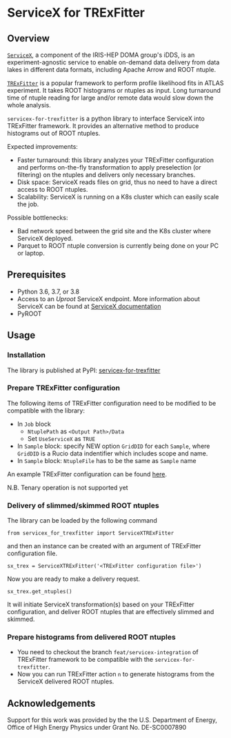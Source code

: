 # ServiceX for TRExFitter

## Overview

[`ServiceX`](https://github.com/ssl-hep/ServiceX), a component of the IRIS-HEP DOMA group's iDDS, is an experiment-agnostic service to enable on-demand data delivery from data lakes in different data formats, including Apache Arrow and ROOT ntuple. 

[`TRExFitter`](https://gitlab.cern.ch/TRExStats/TRExFitter) is a popular framework to perform profile likelihood fits in ATLAS experiment. It takes ROOT histograms or ntuples as input. Long turnaround time of ntuple reading for large and/or remote data would slow down the whole analysis.

`servicex-for-trexfitter` is a python library to interface ServiceX into TRExFitter framework. It provides an alternative method to produce histograms out of ROOT ntuples. 

<!-- Primary goal is the fast delivery of histograms from ROOT ntuples, which replaces TRExFitter option `n`.  -->

Expected improvements:
<!-- - Faster turnaround: this library analyzes your TRExFitter configuration to apply preselection (or filtering) on the ntuples and deliver only necessary branches. -->
- Faster turnaround: this library analyzes your TRExFitter configuration and performs on-the-fly transformation to apply preselection (or filtering) on the ntuples and delivers only necessary branches.
- Disk space: ServiceX reads files on grid, thus no need to have a direct access to ROOT ntuples.
- Scalability: ServiceX is running on a K8s cluster which can easily scale the job.

Possible bottlenecks:
- Bad network speed between the grid site and the K8s cluster where ServiceX deployed.
- Parquet to ROOT ntuple conversion is currently being done on your PC or laptop.

<!-- ServiceX for TRExFitter is a python library 
which delivers only needed data based on the TRExFitter configuration file
to deliver only data used by TRExFitter interactively. -->


## Prerequisites

- Python 3.6, 3.7, or 3.8
- Access to an *Uproot* ServiceX endpoint. More information about ServiceX can be found at [ServiceX documentation](https://servicex.readthedocs.io/en/latest/)
- PyROOT


## Usage

### Installation

The library is published at PyPI: [servicex-for-trexfitter](https://pypi.org/project/servicex-for-trexfitter/)

### Prepare TRExFitter configuration

The following items of TRExFitter configuration need to be modified to be compatible with the library:

- In `Job` block
    - `NtuplePath` as `<Output Path>/Data`
    - Set `UseServiceX` as `TRUE`
- In `Sample` block: specify NEW option `GridDID` for each `Sample`, where `GridDID` is a Rucio data indentifier which includes scope and name. 
- In `Sample` block: `NtupleFile` has to be the same as `Sample` name

An example TRExFitter configuration can be found [here](https://github.com/kyungeonchoi/ServiceXforTRExFitter/blob/development/config/v9fit_simple.config).

N.B. Tenary operation is not supported yet

### Delivery of slimmed/skimmed ROOT ntuples
<!-- ```
from servicex_for_trexfitter import ServiceXTRExFitter
sx_trex = ServiceXTRExFitter('<TRExFitter configuration file>')
sx_trex.get_ntuples()
``` -->
The library can be loaded by the following command
```
from servicex_for_trexfitter import ServiceXTRExFitter
```

and then an instance can be created with an argument of TRExFitter configuration file.
```
sx_trex = ServiceXTRExFitter('<TRExFitter configuration file>')
```

Now you are ready to make a delivery request. 
```
sx_trex.get_ntuples()
```
It will initiate ServiceX transformation(s) based on your TRExFitter configuration, and deliver ROOT ntuples that are effectively slimmed and skimmed.

### Prepare histograms from delivered ROOT ntuples

- You need to checkout the branch `feat/servicex-integration` of TRExFitter framework to be compatible with the `servicex-for-trexfitter`.
- Now you can run TRExFitter action `n` to generate histograms from the ServiceX delivered ROOT ntuples. 
<!-- Given that the current TRExFitter framework doesn't support `ServiceXforTRExFitter` yet, the option `GridDID` in `Sample` block has to be deleted before you run TRExFitter. -->

## Acknowledgements
Support for this work was provided by the the U.S. Department of Energy, Office of High Energy Physics under Grant No. DE-SC0007890